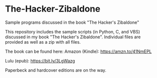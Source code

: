 # The-Hacker-Zibaldone
Sample programs discussed in the book "The Hacker's Zibaldone"

This repository includes the sample scripts (in Python, C, and VBS) discussed in my book "The Hacker's Zibaldone". Individual files are provided as well as a zip with all files.

The book can be found here:
Amazon (Kindle): https://amzn.to/41NmEPL

Lulu (epub): https://bit.ly/3LgWazg

Paperbeck and hardcover editions are on the way.
